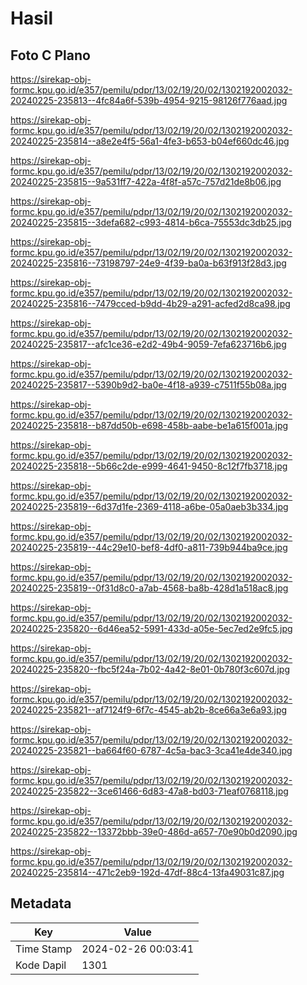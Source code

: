 # Hasil

## Foto C Plano

https://sirekap-obj-formc.kpu.go.id/e357/pemilu/pdpr/13/02/19/20/02/1302192002032-20240225-235813--4fc84a6f-539b-4954-9215-98126f776aad.jpg

https://sirekap-obj-formc.kpu.go.id/e357/pemilu/pdpr/13/02/19/20/02/1302192002032-20240225-235814--a8e2e4f5-56a1-4fe3-b653-b04ef660dc46.jpg

https://sirekap-obj-formc.kpu.go.id/e357/pemilu/pdpr/13/02/19/20/02/1302192002032-20240225-235815--9a531ff7-422a-4f8f-a57c-757d21de8b06.jpg

https://sirekap-obj-formc.kpu.go.id/e357/pemilu/pdpr/13/02/19/20/02/1302192002032-20240225-235815--3defa682-c993-4814-b6ca-75553dc3db25.jpg

https://sirekap-obj-formc.kpu.go.id/e357/pemilu/pdpr/13/02/19/20/02/1302192002032-20240225-235816--73198797-24e9-4f39-ba0a-b63f913f28d3.jpg

https://sirekap-obj-formc.kpu.go.id/e357/pemilu/pdpr/13/02/19/20/02/1302192002032-20240225-235816--7479cced-b9dd-4b29-a291-acfed2d8ca98.jpg

https://sirekap-obj-formc.kpu.go.id/e357/pemilu/pdpr/13/02/19/20/02/1302192002032-20240225-235817--afc1ce36-e2d2-49b4-9059-7efa623716b6.jpg

https://sirekap-obj-formc.kpu.go.id/e357/pemilu/pdpr/13/02/19/20/02/1302192002032-20240225-235817--5390b9d2-ba0e-4f18-a939-c7511f55b08a.jpg

https://sirekap-obj-formc.kpu.go.id/e357/pemilu/pdpr/13/02/19/20/02/1302192002032-20240225-235818--b87dd50b-e698-458b-aabe-be1a615f001a.jpg

https://sirekap-obj-formc.kpu.go.id/e357/pemilu/pdpr/13/02/19/20/02/1302192002032-20240225-235818--5b66c2de-e999-4641-9450-8c12f7fb3718.jpg

https://sirekap-obj-formc.kpu.go.id/e357/pemilu/pdpr/13/02/19/20/02/1302192002032-20240225-235819--6d37d1fe-2369-4118-a6be-05a0aeb3b334.jpg

https://sirekap-obj-formc.kpu.go.id/e357/pemilu/pdpr/13/02/19/20/02/1302192002032-20240225-235819--44c29e10-bef8-4df0-a811-739b944ba9ce.jpg

https://sirekap-obj-formc.kpu.go.id/e357/pemilu/pdpr/13/02/19/20/02/1302192002032-20240225-235819--0f31d8c0-a7ab-4568-ba8b-428d1a518ac8.jpg

https://sirekap-obj-formc.kpu.go.id/e357/pemilu/pdpr/13/02/19/20/02/1302192002032-20240225-235820--6d46ea52-5991-433d-a05e-5ec7ed2e9fc5.jpg

https://sirekap-obj-formc.kpu.go.id/e357/pemilu/pdpr/13/02/19/20/02/1302192002032-20240225-235820--fbc5f24a-7b02-4a42-8e01-0b780f3c607d.jpg

https://sirekap-obj-formc.kpu.go.id/e357/pemilu/pdpr/13/02/19/20/02/1302192002032-20240225-235821--af7124f9-6f7c-4545-ab2b-8ce66a3e6a93.jpg

https://sirekap-obj-formc.kpu.go.id/e357/pemilu/pdpr/13/02/19/20/02/1302192002032-20240225-235821--ba664f60-6787-4c5a-bac3-3ca41e4de340.jpg

https://sirekap-obj-formc.kpu.go.id/e357/pemilu/pdpr/13/02/19/20/02/1302192002032-20240225-235822--3ce61466-6d83-47a8-bd03-71eaf0768118.jpg

https://sirekap-obj-formc.kpu.go.id/e357/pemilu/pdpr/13/02/19/20/02/1302192002032-20240225-235822--13372bbb-39e0-486d-a657-70e90b0d2090.jpg

https://sirekap-obj-formc.kpu.go.id/e357/pemilu/pdpr/13/02/19/20/02/1302192002032-20240225-235814--471c2eb9-192d-47df-88c4-13fa49031c87.jpg


## Metadata

| Key        | Value               |
| ---------- | ------------------- |
| Time Stamp | 2024-02-26 00:03:41 |
| Kode Dapil | 1301                |



